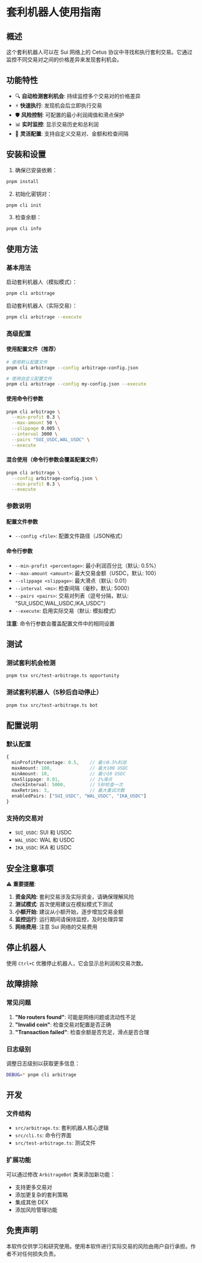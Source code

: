 # 套利机器人使用指南

## 概述

这个套利机器人可以在 Sui 网络上的 Cetus 协议中寻找和执行套利交易。它通过监控不同交易对之间的价格差异来发现套利机会。

## 功能特性

- 🔍 **自动检测套利机会**: 持续监控多个交易对的价格差异
- ⚡ **快速执行**: 发现机会后立即执行交易
- 🛡️ **风险控制**: 可配置的最小利润阈值和滑点保护
- 📊 **实时监控**: 显示交易历史和总利润
- 🔧 **灵活配置**: 支持自定义交易对、金额和检查间隔

## 安装和设置

1. 确保已安装依赖：
```bash
pnpm install
```

2. 初始化密钥对：
```bash
pnpm cli init
```

3. 检查余额：
```bash
pnpm cli info
```

## 使用方法

### 基本用法

启动套利机器人（模拟模式）：
```bash
pnpm cli arbitrage
```

启动套利机器人（实际交易）：
```bash
pnpm cli arbitrage --execute
```

### 高级配置

#### 使用配置文件（推荐）
```bash
# 使用默认配置文件
pnpm cli arbitrage --config arbitrage-config.json

# 使用自定义配置文件
pnpm cli arbitrage --config my-config.json --execute
```

#### 使用命令行参数
```bash
pnpm cli arbitrage \
  --min-profit 0.3 \
  --max-amount 50 \
  --slippage 0.005 \
  --interval 3000 \
  --pairs "SUI_USDC,WAL_USDC" \
  --execute
```

#### 混合使用（命令行参数会覆盖配置文件）
```bash
pnpm cli arbitrage \
  --config arbitrage-config.json \
  --min-profit 0.3 \
  --execute
```

### 参数说明

#### 配置文件参数
- `--config <file>`: 配置文件路径（JSON格式）

#### 命令行参数
- `--min-profit <percentage>`: 最小利润百分比（默认: 0.5%）
- `--max-amount <amount>`: 最大交易金额（USDC，默认: 100）
- `--slippage <slippage>`: 最大滑点（默认: 0.01）
- `--interval <ms>`: 检查间隔（毫秒，默认: 5000）
- `--pairs <pairs>`: 交易对列表（逗号分隔，默认: "SUI_USDC,WAL_USDC,IKA_USDC"）
- `--execute`: 启用实际交易（默认: 模拟模式）

**注意**: 命令行参数会覆盖配置文件中的相同设置

## 测试

### 测试套利机会检测
```bash
pnpm tsx src/test-arbitrage.ts opportunity
```

### 测试套利机器人（5秒后自动停止）
```bash
pnpm tsx src/test-arbitrage.ts bot
```

## 配置说明

### 默认配置
```typescript
{
  minProfitPercentage: 0.5,    // 最小0.5%利润
  maxAmount: 100,              // 最大100 USDC
  minAmount: 10,               // 最小10 USDC
  maxSlippage: 0.01,           // 1%滑点
  checkInterval: 5000,         // 5秒检查一次
  maxRetries: 3,               // 最大重试次数
  enabledPairs: ["SUI_USDC", "WAL_USDC", "IKA_USDC"]
}
```

### 支持的交易对
- `SUI_USDC`: SUI 和 USDC
- `WAL_USDC`: WAL 和 USDC  
- `IKA_USDC`: IKA 和 USDC

## 安全注意事项

⚠️ **重要提醒**:

1. **资金风险**: 套利交易涉及实际资金，请确保理解风险
2. **测试模式**: 首次使用建议在模拟模式下测试
3. **小额开始**: 建议从小额开始，逐步增加交易金额
4. **监控运行**: 运行期间请保持监控，及时处理异常
5. **网络费用**: 注意 Sui 网络的交易费用

## 停止机器人

使用 `Ctrl+C` 优雅停止机器人，它会显示总利润和交易次数。

## 故障排除

### 常见问题

1. **"No routers found"**: 可能是网络问题或流动性不足
2. **"Invalid coin"**: 检查交易对配置是否正确
3. **"Transaction failed"**: 检查余额是否充足，滑点是否合理

### 日志级别

调整日志级别以获取更多信息：
```bash
DEBUG=* pnpm cli arbitrage
```

## 开发

### 文件结构
- `src/arbitrage.ts`: 套利机器人核心逻辑
- `src/cli.ts`: 命令行界面
- `src/test-arbitrage.ts`: 测试文件

### 扩展功能
可以通过修改 `ArbitrageBot` 类来添加新功能：
- 支持更多交易对
- 添加更复杂的套利策略
- 集成其他 DEX
- 添加风险管理功能

## 免责声明

本软件仅供学习和研究使用。使用本软件进行实际交易的风险由用户自行承担。作者不对任何损失负责。
